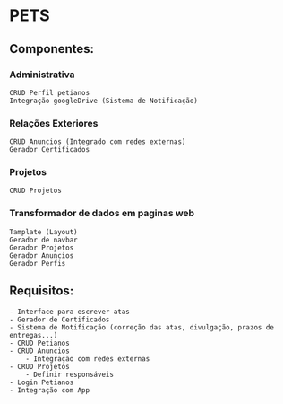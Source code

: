 # PETS
## Componentes: 

### Administrativa
	CRUD Perfil petianos
	Integração googleDrive (Sistema de Notificação)

### Relações Exteriores
	CRUD Anuncios (Integrado com redes externas)
	Gerador Certificados

### Projetos
	CRUD Projetos

### Transformador de dados em paginas web
	Tamplate (Layout)
	Gerador de navbar
	Gerador Projetos
	Gerador Anuncios
	Gerador Perfis


## Requisitos:
	- Interface para escrever atas
	- Gerador de Certificados
	- Sistema de Notificação (correção das atas, divulgação, prazos de entregas...)
	- CRUD Petianos
	- CRUD Anuncios
		- Integração com redes externas		
	- CRUD Projetos
		- Definir responsáveis
	- Login Petianos
	- Integração com App
